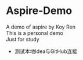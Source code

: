 # Aspire-Demo
A demo of aspire by Koy Ren<br/>
This is a personal demo<br>
Just for study
* 测试本地Idea与GitHub连接
